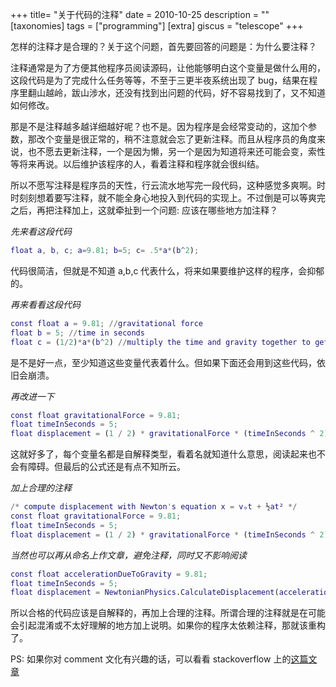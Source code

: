 +++
title= "关于代码的注释"
date = 2010-10-25
description = ""
[taxonomies]
tags = ["programming"]
[extra]
giscus = "telescope"
+++

怎样的注释才是合理的？关于这个问题，首先要回答的问题是：为什么要注释？

注释通常是为了方便其他程序员阅读源码，让他能够明白这个变量是做什么用的，这段代码是为了完成什么任务等等，不至于三更半夜系统出现了 bug，结果在程序里翻山越岭，跋山涉水，还没有找到出问题的代码，好不容易找到了，又不知道如何修改。

那是不是注释越多越详细越好呢？也不是。因为程序是会经常变动的，这加个参数，那改个变量是很正常的，稍不注意就会忘了更新注释。而且从程序员的角度来说，也不愿去更新注释，一个是因为懒，另一个是因为知道将来还可能会变，索性等将来再说。以后维护该程序的人，看着注释和程序就会很纠结。

所以不愿写注释是程序员的天性，行云流水地写完一段代码，这种感觉多爽啊。时时刻刻想着要写注释，就不能全身心地投入到代码的实现上。不过倒是可以等爽完之后，再把注释加上，这就牵扯到一个问题: 应该在哪些地方加注释？

_先来看这段代码_

```m
float a, b, c; a=9.81; b=5; c= .5*a*(b^2);
```

代码很简洁，但就是不知道 a,b,c 代表什么，将来如果要维护这样的程序，会抑郁的。

_再来看看这段代码_

```m
const float a = 9.81; //gravitational force
float b = 5; //time in seconds
float c = (1/2)*a*(b^2) //multiply the time and gravity together to get displacement.
```

是不是好一点，至少知道这些变量代表着什么。但如果下面还会用到这些代码，依旧会崩溃。

_再改进一下_

```m
const float gravitationalForce = 9.81;
float timeInSeconds = 5;
float displacement = (1 / 2) * gravitationalForce * (timeInSeconds ^ 2)
```

这就好多了，每个变量名都是自解释类型，看着名就知道什么意思，阅读起来也不会有障碍。但最后的公式还是有点不知所云。

_加上合理的注释_

```m
/* compute displacement with Newton's equation x = vₒt + ½at² */
const float gravitationalForce = 9.81;
float timeInSeconds = 5;
float displacement = (1 / 2) * gravitationalForce * (timeInSeconds ^ 2)
```

_当然也可以再从命名上作文章，避免注释，同时又不影响阅读_

```m
const float accelerationDueToGravity = 9.81;
float timeInSeconds = 5;
float displacement = NewtonianPhysics.CalculateDisplacement(accelerationDueToGravity, timeInSeconds);
```

所以合格的代码应该是自解释的，再加上合理的注释。所谓合理的注释就是在可能会引起混淆或不太好理解的地方加上说明。如果你的程序太依赖注释，那就该重构了。

PS: 如果你对 comment 文化有兴趣的话，可以看看 stackoverflow 上的<a href="http://stackoverflow.com/q/184618/94962">这篇文章</a>

